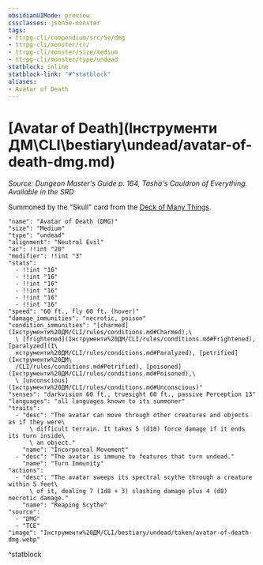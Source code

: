 ```yaml
---
obsidianUIMode: preview
cssclasses: json5e-monster
tags:
- ttrpg-cli/compendium/src/5e/dmg
- ttrpg-cli/monster/cr/
- ttrpg-cli/monster/size/medium
- ttrpg-cli/monster/type/undead
statblock: inline
statblock-link: "#^statblock"
aliases:
- Avatar of Death
---
```

# [Avatar of Death](Інструменти ДМ\CLI\bestiary\undead/avatar-of-death-dmg.md)
*Source: Dungeon Master's Guide p. 164, Tasha's Cauldron of Everything. Available in the <span title='Systems Reference Document (5.1)'>SRD</span>*  

Summoned by the "Skull" card from the [Deck of Many Things](Інструменти%20ДМ/CLI/items/deck-of-many-things-xdmg.md).

```statblock
"name": "Avatar of Death (DMG)"
"size": "Medium"
"type": "undead"
"alignment": "Neutral Evil"
"ac": !!int "20"
"modifier": !!int "3"
"stats":
  - !!int "16"
  - !!int "16"
  - !!int "16"
  - !!int "16"
  - !!int "16"
  - !!int "16"
"speed": "60 ft., fly 60 ft. (hover)"
"damage_immunities": "necrotic, poison"
"condition_immunities": "[charmed](Інструменти%20ДМ/CLI/rules/conditions.md#Charmed),\
  \ [frightened](Інструменти%20ДМ/CLI/rules/conditions.md#Frightened), [paralyzed](І\
  нструменти%20ДМ/CLI/rules/conditions.md#Paralyzed), [petrified](Інструменти%20ДМ\
  /CLI/rules/conditions.md#Petrified), [poisoned](Інструменти%20ДМ/CLI/rules/conditions.md#Poisoned),\
  \ [unconscious](Інструменти%20ДМ/CLI/rules/conditions.md#Unconscious)"
"senses": "darkvision 60 ft., truesight 60 ft., passive Perception 13"
"languages": "all languages known to its summoner"
"traits":
  - "desc": "The avatar can move through other creatures and objects as if they were\
      \ difficult terrain. It takes 5 (d10) force damage if it ends its turn inside\
      \ an object."
    "name": "Incorporeal Movement"
  - "desc": "The avatar is immune to features that turn undead."
    "name": "Turn Immunity"
"actions":
  - "desc": "The avatar sweeps its spectral scythe through a creature within 5 feet\
      \ of it, dealing 7 (1d8 + 3) slashing damage plus 4 (d8) necrotic damage."
    "name": "Reaping Scythe"
"source":
  - "DMG"
  - "TCE"
"image": "Інструменти%20ДМ/CLI/bestiary/undead/token/avatar-of-death-dmg.webp"
```
^statblock